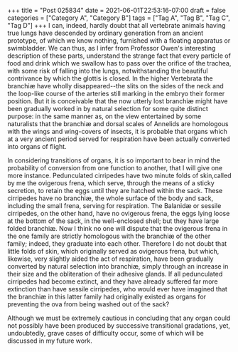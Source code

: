 +++
title = "Post 025834"
date = 2021-06-01T22:53:16-07:00
draft = false
categories = ["Category A", "Category B"]
tags = ["Tag A", "Tag B", "Tag C", "Tag D"]
+++
I can, indeed, hardly doubt that all vertebrate animals having true lungs have descended by ordinary generation from an ancient prototype, of which we know nothing, furnished with a floating apparatus or swimbladder. We can thus, as I infer from Professor Owen's interesting description of these parts, understand the strange fact that every particle of food and drink which we swallow has to pass over the orifice of the trachea, with some risk of falling into the lungs, notwithstanding the beautiful contrivance by which the glottis is closed. In the higher Vertebrata the branchiæ have wholly disappeared--the slits on the sides of the neck and the loop-like course of the arteries still marking in the embryo their former position. But it is conceivable that the now utterly lost branchiæ might have been gradually worked in by natural selection for some quite distinct purpose: in the same manner as, on the view entertained by some naturalists that the branchiæ and dorsal scales of Annelids are homologous with the wings and wing-covers of insects, it is probable that organs which at a very ancient period served for respiration have been actually converted into organs of flight.

In considering transitions of organs, it is so important to bear in mind the probability of conversion from one function to another, that I will give one more instance. Pedunculated cirripedes have two minute folds of skin,called by me the ovigerous frena, which serve, through the means of a sticky secretion, to retain the eggs until they are hatched within the sack. These cirripedes have no branchiæ, the whole surface of the body and sack, including the small frena, serving for respiration. The Balanidæ or sessile cirripedes, on the other hand, have no ovigerous frena, the eggs lying loose at the bottom of the sack, in the well-enclosed shell; but they have large folded branchiæ. Now I think no one will dispute that the ovigerous frena in the one family are strictly homologous with the branchiæ of the other family; indeed, they graduate into each other. Therefore I do not doubt that little folds of skin, which originally served as ovigerous frena, but which, likewise, very slightly aided the act of respiration, have been gradually converted by natural selection into branchiæ, simply through an increase in their size and the obliteration of their adhesive glands. If all pedunculated cirripedes had become extinct, and they have already suffered far more extinction than have sessile cirripedes, who would ever have imagined that the branchiæ in this latter family had originally existed as organs for preventing the ova from being washed out of the sack?

Although we must be extremely cautious in concluding that any organ could not possibly have been produced by successive transitional gradations, yet, undoubtedly, grave cases of difficulty occur, some of which will be discussed in my future work.
